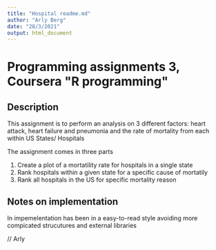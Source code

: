 ```yaml
---
title: "Hospital readme.md"
author: "Arly Berg"
date: "28/3/2021"
output: html_document
---
```


# Programming assignments  3, Coursera "R programming"

## Description
This assignment is to perform an analysis on 3 different factors: heart attack, heart failure and pneumonia and the rate of mortality from each within US States/ Hospitals

The assignment comes in three parts
1. Create a plot of a mortatility rate for hospitals in a single state
2. Rank hospitals within a given state for a specific cause of mortatily
3. Rank all hospitals in the US for specific mortality reason

## Notes on implementation
In impemelentation has been in a easy-to-read style avoiding more compicated strucutures and external libraries

// Arly